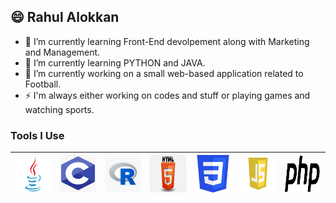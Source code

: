 ## 😄 Rahul Alokkan
- 🌱 I’m currently learning Front-End devolpement along with Marketing and Management.
- 🌱 I’m currently learning PYTHON and JAVA.
- 🔭 I’m currently working on a small web-based application related to Football.
- ⚡ I'm always either working on codes and stuff or playing games and watching sports.

### Tools I Use
|<img src="Asset\java.jpg" width=60 height=60>|<img src="Asset\C language.png" width=60 height=60>|<img src="Asset\R_language.jpg" width=60 height=60>|<img src="Asset\HTML.png" width=60 height=60>|<img src="Asset\CSS.png" width=60 height=60>|<img src="Asset\JS.jpg" width=60 height=60>|<img src="Asset\PHP.png" width=60 height=60>|
|---|----|---|----|----|----|----|

<!--

**Rahul-Alokkan/Rahul-Alokkan** is a ✨ _special_ ✨ repository because its `README.md` (this file) appears on your GitHub profile.

Here are some ideas to get you started:

- 🔭 I’m currently working on ...
- 🌱 I’m currently learning ...
- 👯 I’m looking to collaborate on ...
- 🤔 I’m looking for help with ...
- 💬 Ask me about ...
- 📫 How to reach me: ...
- 😄 Pronouns: ...
- ⚡ Fun fact: ...
-->
